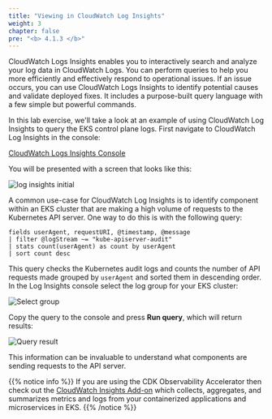 ```yaml
---
title: "Viewing in CloudWatch Log Insights"
weight: 3
chapter: false
pre: "<b> 4.1.3 </b>"
---
```


CloudWatch Logs Insights enables you to interactively search and analyze your log data in CloudWatch Logs. You can perform queries to help you more efficiently and effectively respond to operational issues. If an issue occurs, you can use CloudWatch Logs Insights to identify potential causes and validate deployed fixes. It includes a purpose-built query language with a few simple but powerful commands.

In this lab exercise, we'll take a look at an example of using CloudWatch Log Insights to query the EKS control plane logs. First navigate to CloudWatch Log Insights in the console:

[CloudWatch Logs Insights Console](https://console.aws.amazon.com/cloudwatch/home#logsV2:logs-insights)

You will be presented with a screen that looks like this:

![log insights initial](/EKS-Workshop-4/images/0006/0008.png?featherlight=false&width=90pc)

A common use-case for CloudWatch Log Insights is to identify component within an EKS cluster that are making a high volume of requests to the Kubernetes API server. One way to do this is with the following query:

```blank
fields userAgent, requestURI, @timestamp, @message
| filter @logStream ~= "kube-apiserver-audit"
| stats count(userAgent) as count by userAgent
| sort count desc
```

This query checks the Kubernetes audit logs and counts the number of API requests made grouped by `userAgent` and sorted them in descending order. In the Log Insights console select the log group for your EKS cluster:

![Select group](/EKS-Workshop-4/images/0006/0009.png?featherlight=false&width=90pc)

Copy the query to the console and press **Run query**, which will return results:

![Query result](/EKS-Workshop-4/images/0006/00010.png?featherlight=false&width=90pc)

This information can be invaluable to understand what components are sending requests to the API server.

{{% notice info %}}
If you are using the CDK Observability Accelerator then check out the [CloudWatch Insights Add-on](https://aws-quickstart.github.io/cdk-eks-blueprints/addons/aws-cloudwatch-insights/) which collects, aggregates, and summarizes metrics and logs from your containerized applications and microservices in EKS.
{{% /notice %}}